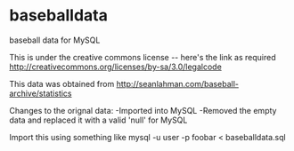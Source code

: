 baseballdata
============

baseball data for MySQL

This is under the creative commons license -- here's the link as required http://creativecommons.org/licenses/by-sa/3.0/legalcode

This data was obtained from
http://seanlahman.com/baseball-archive/statistics

Changes to the orignal data:
-Imported into MySQL
-Removed the empty data and replaced it with a valid 'null' for MySQL


Import this using something like
mysql -u user -p foobar < baseballdata.sql
